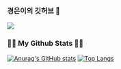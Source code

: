### 경은이의 깃허브 👋
![](https://img.shields.io/badge/Java-ED8B00?style=for-the-badge&logo=openjdk&logoColor=white)
<h3/>👩‍💻 My Github Stats 👩‍💻</h3>

[![Anurag's GitHub stats](https://github-readme-stats.vercel.app/api?username=Mingangstar)](https://github.com/anuraghazra/github-readme-stats)
[![Top Langs](https://github-readme-stats.vercel.app/api/top-langs/?username=Mingangstar)](https://github.com/anuraghazra/github-readme-stats)
<!--
**Mingangstar/Mingangstar** is a ✨ _special_ ✨ repository because its `README.md` (this file) appears on your GitHub profile.

Here are some ideas to get you started:

- 🔭 I’m currently working on ...
- 🌱 I’m currently learning ...
- 👯 I’m looking to collaborate on ...
- 🤔 I’m looking for help with ...
- 💬 Ask me about ...
- 📫 How to reach me: ...
- 😄 Pronouns: ...
- ⚡ Fun fact: ...
-->
